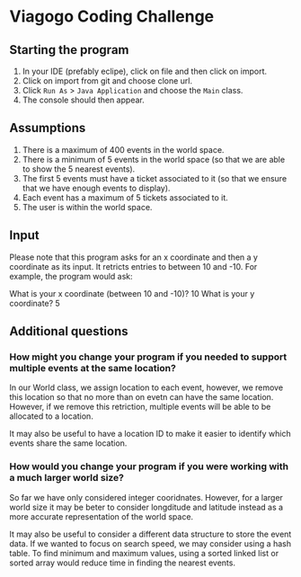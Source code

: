 

# Viagogo Coding Challenge

## Starting the program

1. In your IDE (prefably eclipe), click on file and then click on import.
2. Click on import from git and choose clone url.
3. Click `Run As` > `Java Application` and choose the `Main` class.
4. The console should then appear.

## Assumptions

1. There is a maximum of 400 events in the world space.
2. There is a minimum of 5 events in the world space (so that we are able to show the 5 nearest events).
3. The first 5 events must have a ticket associated to it (so that we ensure that we have enough events to display).
4. Each event has a maximum of 5 tickets associated to it.
6. The user is within the world space.

## Input

Please note that this program asks for an x coordinate and then a y coordinate as its input. It retricts entries to between 10 and -10. For example, the program would ask:

What is your x coordinate (between 10 and -10)?
 10
What is your y coordinate? 
 5

## Additional questions
### How might you change your program if you needed to support multiple events at the same location?

In our World class, we assign location to each event, however, we remove this location so that no more than on evetn can have the same location. However, if we remove this retriction, multiple events will be able to be allocated to a location. 

It may also be useful to have a location ID to make it easier to identify which events share the same location.

### How would you change your program if you were working with a much larger world size?

So far we have only considered integer cooridnates. However, for a larger world size it may be beter to consider longditude and latitude instead as a more accurate representation of the world space.

It may also be useful to consider a different data structure to store the event data. If we wanted to focus on search speed, we may consider using a hash table. To find minimum and maximum values, using a sorted linked list or sorted array would reduce time in finding the nearest events. 
